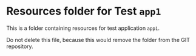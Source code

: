 # Resources folder for Test `app1`

This is a folder containing resources for test application `app1`.

Do not delete this file, because this would remove the folder from the GIT repository.